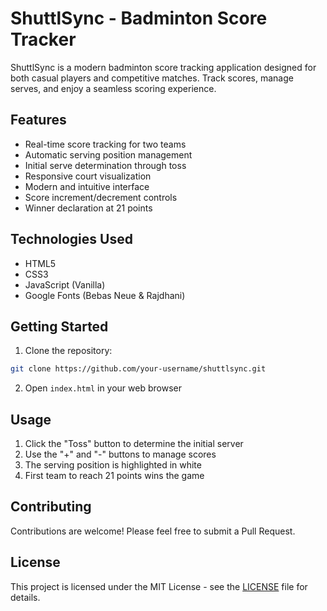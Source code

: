# ShuttlSync - Badminton Score Tracker

ShuttlSync is a modern badminton score tracking application designed for both casual players and competitive matches. Track scores, manage serves, and enjoy a seamless scoring experience.

## Features

- Real-time score tracking for two teams
- Automatic serving position management
- Initial serve determination through toss
- Responsive court visualization
- Modern and intuitive interface
- Score increment/decrement controls
- Winner declaration at 21 points

## Technologies Used

- HTML5
- CSS3
- JavaScript (Vanilla)
- Google Fonts (Bebas Neue & Rajdhani)

## Getting Started

1. Clone the repository:
```bash
git clone https://github.com/your-username/shuttlsync.git
```

2. Open `index.html` in your web browser

## Usage

1. Click the "Toss" button to determine the initial server
2. Use the "+" and "-" buttons to manage scores
3. The serving position is highlighted in white
4. First team to reach 21 points wins the game

## Contributing

Contributions are welcome! Please feel free to submit a Pull Request.

## License

This project is licensed under the MIT License - see the [LICENSE](LICENSE) file for details. 